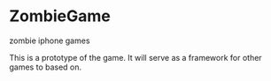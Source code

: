 ZombieGame
==========

zombie iphone games


This is a prototype of the game. It will serve as a framework for other games to based on.
